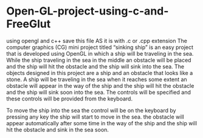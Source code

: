 # Open-GL-project-using-c-and-FreeGlut
using opengl and c++ save this file AS it is with .c or .cpp extension The computer graphics (CG) mini project titled “sinking ship” is an easy project that is developed using OpenGL in which a ship will be traveling in the sea. While the ship traveling in the sea in the middle an obstacle will be placed and the ship will hit the obstacle and the ship will sink into the sea. The objects designed in this project are a ship and an obstacle that looks like a stone. A ship will be traveling in the sea when it reaches some extent an obstacle will appear in the way of the ship and the ship will hit the obstacle and the ship will sink soon into the sea. The controls will be specified and these controls will be provided from the keyboard.

To move the ship into the sea the control will be on the keyboard by pressing any key the ship will start to move in the sea. the obstacle will appear automatically after some time in the way of the ship and the ship will hit the obstacle and sink in the sea soon.
